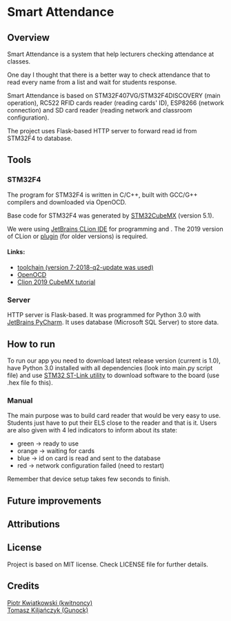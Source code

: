 # Smart Attendance

## Overview
Smart Attendance is a system that help lecturers checking attendance at classes.

One day I thought that there is a better way to check attendance that to read every name from a list and wait for 
students response.  

Smart Attendance is based on STM32F407VG/STM32F4DISCOVERY (main operation), RC522 RFID cards reader (reading cards' ID), 
ESP8266 (network connection) and SD card reader (reading network and classroom configuration).

The project uses Flask-based HTTP server to forward read id from STM32F4 to database.

## Tools
### STM32F4
The program for STM32F4 is written in C/C++, built with GCC/G++ compilers and downloaded via OpenOCD.<br>

Base code for STM32F4 was generated by [STM32CubeMX](https://www.st.com/en/development-tools/stm32cubemx.html) (version 5.1).<br>

We were using [JetBrains CLion IDE](https://www.jetbrains.com/clion/) for programming and . The 2019 version of CLion or [plugin](https://plugins.jetbrains.com/plugin/10115-openocd--stm32cubemx-support-for-arm-embedded-development) (for older versions) is required.

#### Links:
- [toolchain (version 7-2018-q2-update was used)](https://developer.arm.com/tools-and-software/open-source-software/developer-tools/gnu-toolchain/gnu-rm/downloads)
- [OpenOCD](https://github.com/gnu-mcu-eclipse/openocd/releases)
- [Clion 2019 CubeMX tutorial](https://blog.jetbrains.com/clion/2019/02/clion-2019-1-eap-clion-for-embedded-development-part-iii/)

### Server
HTTP server is Flask-based. It was programmed for Python 3.0 with [JetBrains PyCharm](https://www.jetbrains.com/pycharm/). It uses database (Microsoft SQL Server) to store data.

## How to run
To run our app you need to download latest release version (current is 1.0), have Python 3.0 installed with all dependencies (look into main.py script file) and use [STM32 ST-Link utility](https://www.st.com/en/development-tools/stsw-link004.html) to download software to the board (use .hex file fo this).

### Manual
The main purpose was to build card reader that would be very easy to use. Students just have to put their ELS close to the reader and that is it. Users are also given with 4 led indicators to inform about its state:
- green -> ready to use
- orange -> waiting for cards
- blue -> id on card is read and sent to the database
- red -> network configuration failed (need to restart)

Remember that device setup takes few seconds to finish.
     
## Future improvements
     
## Attributions
     
## License
Project is based on MIT license. Check LICENSE file for further details.
     
## Credits
[Piotr Kwiatkowski (kwitnoncy)](https://github.com/kwitnoncy)<br>
[Tomasz Kiljańczyk (Gunock)](https://github.com/Gunock)
